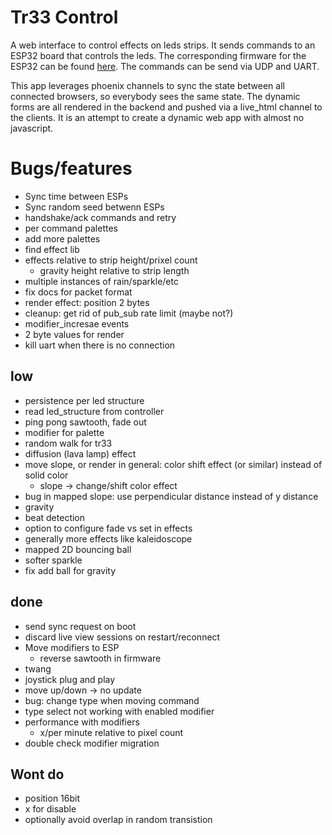 # Tr33 Control

A web interface to control effects on leds strips. It sends commands to an ESP32 board that controls the leds. The corresponding firmware for the ESP32 can be found [here](https://github.com/xHain-hackspace/tr33). The commands can be send via UDP and UART.

This app leverages phoenix channels to sync the state between all connected browsers, so everybody sees the same state. The dynamic forms are all rendered in the backend and pushed via a live_html channel to the clients. It is an attempt to create a dynamic web app with almost no javascript.


# Bugs/features
* Sync time between ESPs
* Sync random seed betwenn ESPs
* handshake/ack commands and retry
* per command palettes
* add more palettes
* find effect lib
* effects relative to strip height/prixel count
  * gravity height relative to strip length
* multiple instances of rain/sparkle/etc
* fix docs for packet format
* render effect: position 2 bytes
* cleanup: get rid of pub_sub rate limit (maybe not?)
* modifier_incresae events
* 2 byte values for render
* kill uart when there is no connection

## low

* persistence per led structure
* read led_structure from controller
* ping pong sawtooth, fade out
* modifier for palette 
* random walk for tr33
* diffusion (lava lamp) effect
* move slope, or render in general: color shift effect (or similar) instead of solid color 
  * slope -> change/shift color effect 
* bug in mapped slope: use perpendicular distance instead of y distance
* gravity
* beat detection
* option to configure fade vs set in effects
* generally more effects like kaleidoscope
* mapped 2D bouncing ball
* softer sparkle
* fix add ball for gravity


## done
* send sync request on boot
* discard live view sessions on restart/reconnect
* Move modifiers to ESP
  * reverse sawtooth in firmware
* twang
* joystick plug and play
* move up/down -> no update
* bug: change type when moving command
* type select not working with enabled modifier
* performance with modifiers
  * x/per minute relative to pixel count
* double check modifier migration
## Wont do
* position 16bit
* x for disable
* optionally avoid overlap in random transistion